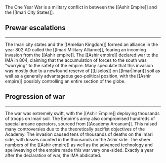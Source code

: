 The One Year War is a military conflict in between the [[Ashir Empire]] and the [[Imari City States]].

## Prewar escalations

---

The Imari city states and the [[Amelian Kingdom]] formed an alliance in the year 802 AD called the [[Imari Military Alliance]], fearing an incoming invasion from the [[Ashir empire]]. The [[Ashir empire]] declared war to the IMA in 804, claiming that the accumulation of forces to the south was "worrying" to the safety of the empire. Many speculate that this invasion was mostly due to a newfound reserve of [[Liselos]] on [[Imar|Imari]] soil as well as a generally advantageous geo-political position, with the [[Ashir empire]] possibly controlling an entire section of the globe.

## Progression of war

---

The war was extremely swift, with the [[Ashir Empire]] deploying thousands of troops on Imari soil. The Empire's army also compromised hundreds of special arcane operators, sourced from [[Academy Arcanum]]. This raised many controversies due to the theoretically pacifist objectives of the Academy. The invasion caused tens of thousands of deaths on the Imari side, with losses counted in the thousands on the Ashir side. The sheer numbers of the [[Ashir empire]] as well as the advanced technology and spellweaving of the empire made this war very one-sided. Exactly a year after the declaration of war, the IMA abdicated.